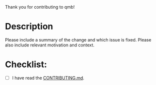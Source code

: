 Thank you for contributing to qmb!

# Description

Please include a summary of the change and which issue is fixed. Please also include relevant motivation and context.

# Checklist:

- [ ] I have read the [CONTRIBUTING.md](CONTRIBUTING.md).
